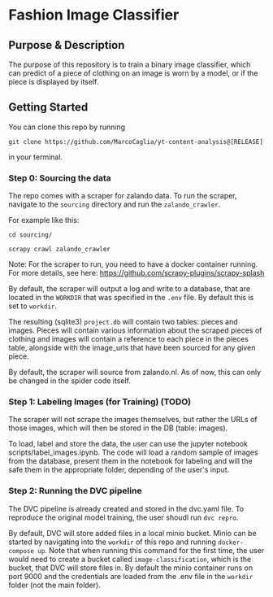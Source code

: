# Fashion Image Classifier

## Purpose & Description
The purpose of this repository is to train a binary image classifier, which can predict of a piece of clothing on an image is worn by a model, or if the piece is displayed by itself.

## Getting Started
You can clone this repo by running 
```
git clone https://github.com/MarcoCaglia/yt-content-analysis@[RELEASE]
```
in your terminal.

### Step 0: Sourcing the data
The repo comes with a scraper for zalando data. To run the scraper, navigate to the `sourcing` directory and run the `zalando_crawler`.

For example like this:
```
cd sourcing/

scrapy crawl zalando_crawler
```

Note: For the scraper to run, you need to have a docker container running. For more details, see here:
https://github.com/scrapy-plugins/scrapy-splash 

By default, the scraper will output a log and write to a database, that are located in the `WORKDIR` that was specified in the `.env` file. By default this is set to `workdir`.

The resulting (sqlite3) `project.db` will contain two tables: pieces and images. Pieces will contain various information about the scraped pieces of clothing and images will contain a reference to each piece in the pieces table, alongside with the image_urls that have been sourced for any given piece.

By default, the scraper will source from zalando.nl. As of now, this can only be changed in the spider code itself.


### Step 1: Labeling Images (for Training) (TODO)

The scraper will not scrape the images themselves, but rather the URLs of those images, which will then be stored in the DB (table: images).

To load, label and store the data, the user can use the jupyter notebook scripts/label_images.ipynb. The code will load a random sample of images from the database, present them in the notebook for labeling and will the safe them in the appropriate folder, depending of the user's input.

### Step 2: Running the DVC pipeline

The DVC pipeline is already created and stored in the dvc.yaml file. To reproduce the original model training, the user shoudl run `dvc repro`.

By default, DVC will store added files in a local minio bucket. Minio can be started by navigating into the `workdir` of this repo and running `docker-compose up`. Note that when running this command for the first time, the user would need to create a bucket called `image-classification`, which is the bucket, that DVC will store files in. By default the minio container runs on port 9000 and the credentials are loaded from the .env file in the `workdir` folder (not the main folder).